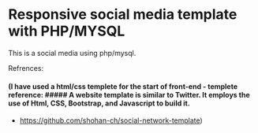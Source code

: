 # Responsive social media template with PHP/MYSQL

This is a social media using php/mysql. 


Refrences:
#### (I have used a html/css templete for the start of front-end - templete reference: ##### A website template is similar to Twitter. It employs the use of Html, CSS, Bootstrap, and Javascript to build it.
 -  https://github.com/shohan-ch/social-network-template)
